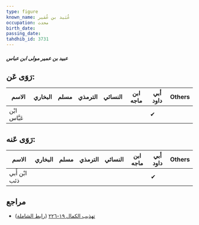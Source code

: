```yaml
---
type: figure
known_name: عُبَيد بن عُمَير
occupation: محدث
birth_date:
passing_date:
tahdhib_id: 3731
---
```

##### عبيد بن عمير مولى ابن عباس

## رَوَى عَن:
| الاسم        | البخاري | مسلم | الترمذي | النسائي | ابن ماجه | أبي داود | Others |
| ------------ | ------- | ---- | ------- | ------- | -------- | -------- | ------ |
| ابْن عَبَّاس |         |      |         |         |          | ✔        |        |
## رَوَى عَنه:
| الاسم         | البخاري | مسلم | الترمذي | النسائي | ابن ماجه | أبي داود | Others |
| ------------- | ------- | ---- | ------- | ------- | -------- | -------- | ------ |
| ابْن أَبي ذئب |         |      |         |         |          | ✔        |        |
## مراجع
- [تهذيب الكمال ١٩-٢٢٦](obsidian://open?vault=Tahdhib-al-Kamal&file=Figures/٣٧٣١-عبيد%20بن%20عمير%20مولى%20ابن%20عباس) ([رابط الشاملة](https://shamela.ws/book/3722/9800))